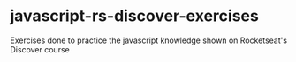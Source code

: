 # javascript-rs-discover-exercises
 Exercises done to practice the javascript knowledge shown on Rocketseat's Discover course
